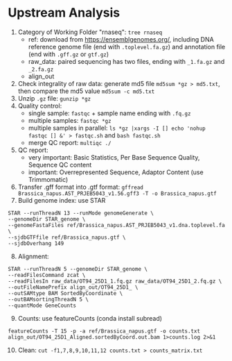# Upstream Analysis

1. Category of Working Folder "rnaseq": `tree rnaseq`
   - ref: download from https://ensemblgenomes.org/, including DNA reference genome file (end with `.toplevel.fa.gz`) and annotation file (end with `.gff.gz` or `gtf.gz`)
   - raw_data: paired sequencing has two files, ending with `_1.fa.gz` and `_2.fa.gz`
   - align_out
2. Check integrality of raw data: generate md5 file `md5sum *gz > md5.txt`, then compare the md5 value `md5sum -c md5.txt`
3. Unzip `.gz` file: `gunzip *gz` 
4. Quality control: 
   - single sample: `fastqc` + sample name ending with `.fq.gz`
   - multiple samples: `fastqc *gz`
   - multiple samples in parallel: `ls *gz |xargs -I [] echo 'nohup fastqc [] &' > fastqc.sh` and `bash fastqc.sh`
   - merge QC report: `multiqc ./`
5. QC report:
   - very important: Basic Statistics, Per Base Sequence Quality, Sequence QC content
   - important: Overrepresented Sequence, Adaptor Content (use Trimmomatic)
6. Transfer .gff format into .gtf format: `gffread Brassica_napus.AST_PRJEB5043_v1.56.gff3 -T -o Brassica_napus.gtf`
7. Build genome index: use STAR
```
STAR --runThreadN 13 --runMode genomeGenerate \
--genomeDir STAR_genome \ 
--genomeFastaFiles ref/Brassica_napus.AST_PRJEB5043_v1.dna.toplevel.fa \
--sjdbGTFfile ref/Brassica_napus.gtf \
--sjdbOverhang 149
```
8. Alignment: 
```
STAR --runThreadN 5 --genomeDir STAR_genome \
--readFilesCommand zcat \ 
--readFilesIn raw_data/OT94_25D1_1.fq.gz raw_data/OT94_25D1_2.fq.gz \
--outFileNamePrefix align_out/OT94_25D1_ \
--outSAMtype BAM SortedByCoordinate \
--outBAMsortingThreadN 5 \
--quantMode GeneCounts
```
9. Counts: use featureCounts (conda install subread)
```
featureCounts -T 15 -p -a ref/Brassica_napus.gtf -o counts.txt align_out/OT94_25D1_Aligned.sortedByCoord.out.bam 1>counts.log 2>&1
```
10. Clean: `cut -f1,7,8,9,10,11,12 counts.txt > counts_matrix.txt` 


